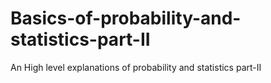 # Basics-of-probability-and-statistics-part-II
An High level explanations of probability and statistics part-II
